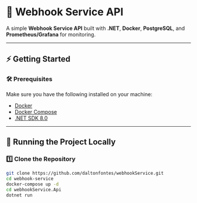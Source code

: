 # 🚀 Webhook Service API

A simple **Webhook Service API** built with **.NET**, **Docker**, **PostgreSQL**, and **Prometheus/Grafana** for monitoring.

---

## ⚡ Getting Started

### 🛠 **Prerequisites**
Make sure you have the following installed on your machine:
- [Docker](https://www.docker.com/)
- [Docker Compose](https://docs.docker.com/compose/)
- [.NET SDK 8.0](https://dotnet.microsoft.com/en-us/download/dotnet/8.0)

---

## 🚀 **Running the Project Locally**
### 1️⃣ **Clone the Repository**
```sh
git clone https://github.com/daltonfontes/webhookService.git
cd webhook-service
docker-compose up -d
cd webhookService.Api
dotnet run
